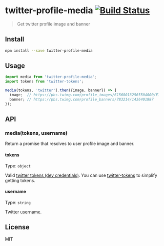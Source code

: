 # twitter-profile-media [![Build Status][travis-image]][travis-url]

> Get twitter profile image and banner

## Install

```sh
npm install --save twitter-profile-media
```

## Usage

```js
import media from 'twitter-profile-media';
import tokens from 'twitter-tokens';

media(tokens, 'twitter').then({image, banner}) => {
  image;  // https://pbs.twimg.com/profile_images/615680132565504000/EIpgSD2K.png
  banner; // https://pbs.twimg.com/profile_banners/783214/1436401887
});
```

## API

### media(tokens, username)

Return a promise that resolves to user profile image and banner.

#### tokens

Type: `object`

Valid [twitter tokens (dev credentials)][twitter-apps].
You can use [twitter-tokens][twitter-tokens] to simplify getting tokens.

#### username

Type: `string`

Twitter username.

## License

MIT

[travis-url]: https://travis-ci.org/andrepolischuk/twitter-profile-media
[travis-image]: https://travis-ci.org/andrepolischuk/twitter-profile-media.svg?branch=master

[twitter-apps]: https://apps.twitter.com
[twitter-tokens]: https://www.npmjs.com/package/twitter-tokens
